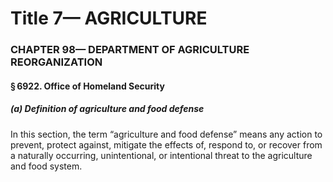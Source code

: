
# Title 7— AGRICULTURE
### CHAPTER 98— DEPARTMENT OF AGRICULTURE REORGANIZATION
#### § 6922. Office of Homeland Security
##### (a) Definition of agriculture and food defense

In this section, the term “agriculture and food defense” means any action to prevent, protect against, mitigate the effects of, respond to, or recover from a naturally occurring, unintentional, or intentional threat to the agriculture and food system.
